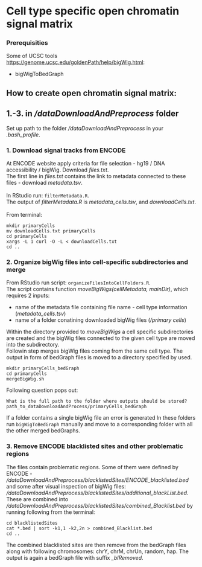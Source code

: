 # Cell type specific open chromatin signal matrix

### Prerequisities
Some of UCSC tools https://genome.ucsc.edu/goldenPath/help/bigWig.html:
- bigWigToBedGraph


## How to create open chromatin signal matrix:

## 1.-3. in */dataDownloadAndPreprocess* folder
Set up path to the folder */dataDownloadAndPreprocess* in your *.bash_profile*.
### 1. Download signal tracks from ENCODE 
At ENCODE website apply criteria for file selection - hg19 / DNA accessibility / bigWig. Download *files.txt*. \
The first line in *files.txt* contains the link to metadata connected to these files - download *metadata.tsv*.\
\
In RStudio run:
```filterMetadata.R```.
\
The output of *filterMetadata.R* is *metadata_cells.tsv*, and *downloadCells.txt*. \
\
From terminal: 
```
mkdir primaryCells
mv downloadCells.txt primaryCells
cd primaryCells
xargs -L 1 curl -O -L < downloadCells.txt
cd ..
```

### 2. Organize bigWig files into cell-specific subdirectories and merge 

From RStudio run script: 
```organizeFilesIntoCellFolders.R```.
\
The script contains function *moveBigWigs(cellMetadata, mainDir)*, which requires 2 inputs: 
- name of the metadata file containing file name - cell type information (*metadata_cells.tsv*) 
- name of a folder conatining downloaded bigWig files (*/primary cells*)

Within the directory provided to *moveBigWigs* a cell specific subdirectories are created and the bigWig files connected to the given cell type are moved into the subdirectory. 
\
Followin step merges bigWig files coming from the same cell type. The output in form of bedGraph files is moved to a directory specified by used.

``` 
mkdir primaryCells_bedGraph
cd primaryCells
mergeBigWig.sh
```
Following question pops out:
```
What is the full path to the folder where outputs should be stored?
path_to_dataDownloadAndProcess/primaryCells_bedGraph
```
If a folder contains a single bigWig file an error is generated In these folders run ```bigWigToBedGraph``` manually and move to a corresponding folder with all the other merged bedGraphs. 
### 3. Remove ENCODE blacklisted sites and other problematic regions
The files contain problematic regions. Some of them were defined by ENCODE - */dataDownloadAndPreprocess/blacklistedSites/ENCODE_blacklisted.bed* and some after visual inspection of bigWig files: */dataDownloadAndPreprocess/blacklistedSites/additional_blackList.bed*. 
These are combined into */dataDownloadAndPreprocess/blacklistedSites/combined_Blacklist.bed* by running following from the terminal:
```
cd blacklistedSites
cat *.bed | sort -k1,1 -k2,2n > combined_Blacklist.bed
cd ..
```
The combined blacklisted sites are then remove from the bedGraph files along with following chromosomes: chrY, chrM, chrUn, random, hap. The output is again a bedGraph file with suffix *_blRemoved*.

```

```
